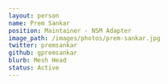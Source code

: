 ```yaml
---
layout: person
name: Prem Sankar
position: Maintainer - NSM Adapter
image_path: /images/photos/prem-sankar.jpg
twitter: premsankar
github: gpremsankar
blurb: Mesh Head
status: Active
---
```

